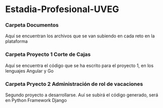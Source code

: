 # Estadia-Profesional-UVEG

### Carpeta Documentos
Aquí se encuentran los archivos que se van subiendo en cada reto en la plataforma

### Carpeta Proyecto 1 Corte de Cajas
Aquí se encuentra el código que se ha escrito para el proyecto 1, en los lenguajes Angular y Go

### Carpeta Pryecto 2 Administración de rol de vacaciones
Segundo proyecto a desarrollarse. Auí se subirá el código generado, será en Python Framework Django

